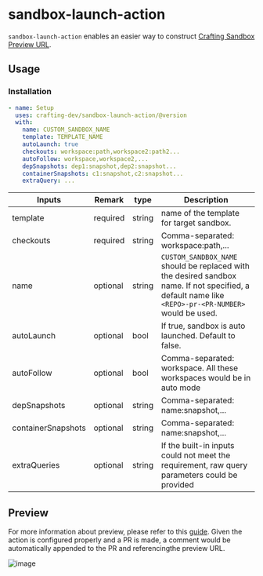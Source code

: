 # sandbox-launch-action

`sandbox-launch-action` enables an easier way to construct [Crafting Sandbox Preview URL](https://docs.sandboxes.cloud/docs/git-integration).

## Usage

### Installation

```yaml
- name: Setup
  uses: crafting-dev/sandbox-launch-action/@version
  with:
    name: CUSTOM_SANDBOX_NAME
    template: TEMPLATE_NAME
    autoLaunch: true
    checkouts: workspace:path,workspace2:path2...
    autoFollow: workspace,workspace2,...
    depSnapshots: dep1:snapshot,dep2:snapshot...
    containerSnapshots: c1:snapshot,c2:snapshot...
    extraQuery: ...
```

| Inputs             | Remark   | type   | Description                                                                                                                                           |
| ------------------ | -------- | ------ | ----------------------------------------------------------------------------------------------------------------------------------------------------- |
| template           | required | string | name of the template for target sandbox.                                                                                                              |
| checkouts          | required | string | Comma-separated: workspace:path,...                                                                                                                   |
| name               | optional | string | `CUSTOM_SANDBOX_NAME` should be replaced with the desired sandbox name. If not specified, a default name like ` <REPO>-pr-<PR-NUMBER>` would be used. |
| autoLaunch         | optional | bool   | If true, sandbox is auto launched. Default to false.                                                                                                  |
| autoFollow         | optional | bool   | Comma-separated: workspace. All these workspaces would be in auto mode                                                                                |
| depSnapshots       | optional | string | Comma-separated: name:snapshot,...                                                                                                                    |
| containerSnapshots | optional | string | Comma-separated: name:snapshot,...                                                                                                                    |
| extraQueries       | optional | string | If the built-in inputs could not meet the requirement, raw query parameters could be provided                                                         |

## Preview

For more information about preview, please refer to this [guide](https://docs.sandboxes.cloud/docs/git-integration). Given the action is configured properly and a PR is made, a comment would be automatically appended to the PR and referencingthe preview URL.

![image](https://user-images.githubusercontent.com/501218/223888109-d9ac3567-4d33-44a5-98d9-d4599cb24ac3.png)
